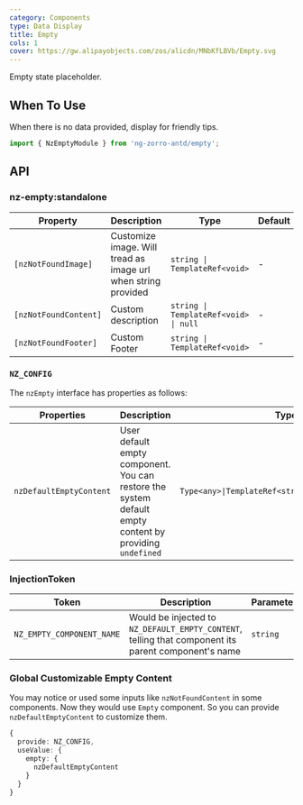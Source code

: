 ```yaml
---
category: Components
type: Data Display
title: Empty
cols: 1
cover: https://gw.alipayobjects.com/zos/alicdn/MNbKfLBVb/Empty.svg
---
```


Empty state placeholder.

## When To Use

When there is no data provided, display for friendly tips.

```ts
import { NzEmptyModule } from 'ng-zorro-antd/empty';
```

## API

### nz-empty:standalone

| Property              | Description                                                   | Type                                  | Default |
| --------------------- | ------------------------------------------------------------- | ------------------------------------- | ------- |
| `[nzNotFoundImage]`   | Customize image. Will tread as image url when string provided | `string \| TemplateRef<void>`         | -       |
| `[nzNotFoundContent]` | Custom description                                            | `string \| TemplateRef<void> \| null` | -       |
| `[nzNotFoundFooter]`  | Custom Footer                                                 | `string \| TemplateRef<void>`         | -       |

### `NZ_CONFIG`

The `nzEmpty` interface has properties as follows:

| Properties              | Description                                                                                             | Type                                                |
| ----------------------- | ------------------------------------------------------------------------------------------------------- | --------------------------------------------------- |
| `nzDefaultEmptyContent` | User default empty component. You can restore the system default empty content by providing `undefined` | `Type<any>\|TemplateRef<string>\|string\|undefined` |

### InjectionToken

| Token                     | Description                                                                                         | Parameters |
| ------------------------- | --------------------------------------------------------------------------------------------------- | ---------- |
| `NZ_EMPTY_COMPONENT_NAME` | Would be injected to `NZ_DEFAULT_EMPTY_CONTENT`, telling that component its parent component's name | `string`   |

### Global Customizable Empty Content

You may notice or used some inputs like `nzNotFoundContent` in some components. Now they would use `Empty` component. So you can provide `nzDefaultEmptyContent` to customize them.

```ts
{
  provide: NZ_CONFIG,
  useValue: {
    empty: {
      nzDefaultEmptyContent
    }
  }
}
```
